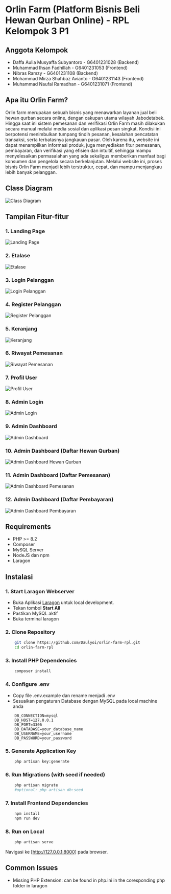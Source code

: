 # Orlin Farm (Platform Bisnis Beli Hewan Qurban Online) - RPL Kelompok 3 P1

## Anggota Kelompok
* Daffa Aulia Musyaffa Subyantoro - G6401231028 (Backend)
* Muhammad Ihsan Fadhillah - G6401231053 (Frontend)
* Nibras Ramzy - G6401231108 (Backend)
* Mohammad Mirza Shahbaz Avianto - G6401231143 (Frontend)
* Muhammad Naufal Ramadhan - G6401231071 (Frontend)

## Apa itu Orlin Farm?
Orlin farm merupakan sebuah bisnis yang menawarkan layanan jual beli hewan qurban secara online, dengan cakupan utama wilayah Jabodetabek. Hingga saat ini sistem pemesanan dan verifikasi Orlin Farm masih dilakukan secara manual melalui media sosial dan aplikasi pesan singkat. Kondisi ini berpotensi menimbulkan tumpang tindih pesanan, kesalahan pencatatan transaksi, serta terbatasnya jangkauan pasar. Oleh karena itu, website ini dapat menampilkan informasi produk, juga menyediakan fitur pemesanan, pembayaran, dan verifikasi yang efisien dan intuitif, sehingga mampu menyelesaikan permasalahan yang ada sekaligus memberikan manfaat bagi konsumen dan pengelola secara berkelanjutan. Melalui website ini, proses bisnis Orlin Farm menjadi lebih terstruktur, cepat, dan mampu menjangkau lebih banyak pelanggan.

## Class Diagram
![Class Diagram](documentation/ClassDiagram.png)

## Tampilan Fitur-fitur
### 1. Landing Page
![Landing Page](documentation/LandingPage.png)
### 2. Etalase
![Etalase](documentation/Etalase.png)
### 3. Login Pelanggan
![Login Pelanggan](documentation/UserLogin.png)
### 4. Register Pelanggan
![Register Pelanggan](documentation/UserRegister.png)
### 5. Keranjang
![Keranjang](documentation/Keranjang.png)
### 6. Riwayat Pemesanan
![Riwayat Pemesanan](documentation/RiwayatPemesanan.png)
### 7. Profil User
![Profil User](documentation/UserProfil.png)
### 8. Admin Login
![Admin Login](documentation/AdminLogin.png)
### 9. Admin Dashboard
![Admin Dashboard](documentation/AdminDashboard1.png)
### 10. Admin Dashboard (Daftar Hewan Qurban)
![Admin Dashboard Hewan Qurban](documentation/AdminHewanQurbanList.png)
### 11. Admin Dashboard (Daftar Pemesanan)
![Admin Dashboard Pemesanan](documentation/AdminPemesananCreate.png)
### 12. Admin Dashboard (Daftar Pembayaran)
![Admin Dashboard Pembayaran](documentation/AdminPembayaranList.png)

## Requirements
* PHP >= 8.2
* Composer
* MySQL Server
* NodeJS dan npm
* Laragon

## Instalasi
### 1. Start Laragon Webserver
* Buka Aplikasi [Laragon](https://laragon.org/) untuk local development.
* Tekan tombol **Start All**
* Pastikan MySQL aktif
* Buka terminal laragon
### 2. Clone Repository
```bash
    git clone https://github.com/Daulyoi/orlin-farm-rpl.git
    cd orlin-farm-rpl
```
### 3. Install PHP Dependencies
```bash
    composer install
```
### 4. Configure .env
* Copy file .env.example dan rename menjadi .env 
* Sesuaikan pengaturan Database dengan MySQL pada local machine anda 
```dotenv
    DB_CONNECTION=mysql
    DB_HOST=127.0.0.1
    DB_PORT=3306
    DB_DATABASE=your_database_name
    DB_USERNAME=your_username
    DB_PASSWORD=your_password
```
### 5. Generate Application Key
```bash
    php artisan key:generate
```
### 6. Run Migrations (with seed if needed)
```bash
    php artisan migrate
    #optional: php artisan db:seed
```
### 7. Install Frontend Dependencies
```bash
    npm install
    npm run dev
```
### 8. Run on Local
```bash
    php artisan serve
```
Navigasi ke [http://127.0.0.1:8000] pada browser.

## Common Issues
* Missing PHP Extension: can be found in php.ini in the coresponding php folder in laragon
